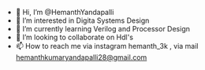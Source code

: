 - 👋 Hi, I’m @HemanthYandapalli
- 👀 I’m interested in  Digita Systems Design
- 🌱 I’m currently learning Verilog and Processor Design
- 💞️ I’m looking to collaborate on Hdl's 
- 📫 How to reach me via instagram hemanth_3k , via mail hemanthkumaryandapalli28@gmail.com

<!---
HemanthYandapalli/HemanthYandapalli is a ✨ special ✨ repository because its `README.md` (this file) appears on your GitHub profile.
You can click the Preview link to take a look at your changes.
--->
